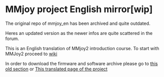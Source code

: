 # MMjoy project English mirror[wip]

The original repo of mmjoy_en has been archived and quite outdated. 

Heres an updated version as the newer infos are quite scattered in the forum.

This is an English translation of MMjoy2 introduction course.
To start with MMJoy2 proceed to [wiki](https://github.com/gordonhch/mmjoy_en/wiki)

In order to download the firmware and software archive please go to [this old section](https://github.com/MMjoy/mmjoy_en/tree/master/firmware%20and%20software%20release) or [This translated page of the project](https://translate.google.com/translate?hl=en&sl=ru&tl=en&u=https%3A%2F%2Fsites.google.com%2Fsite%2Fmmjoyproject%2Ffajly-dla-skacivania&sandbox=1)

